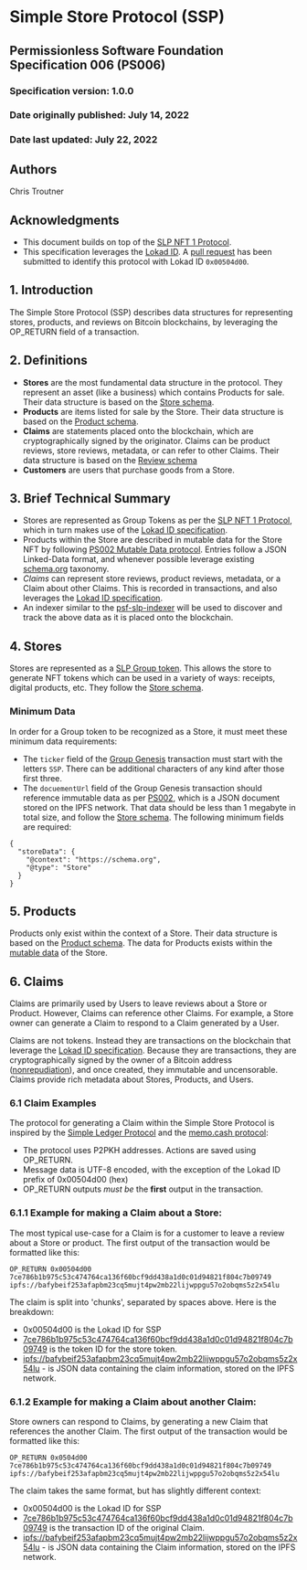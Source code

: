 # Simple Store Protocol (SSP)

## Permissionless Software Foundation Specification 006 (PS006)

### Specification version: 1.0.0

### Date originally published: July 14, 2022

### Date last updated: July 22, 2022

## Authors

Chris Troutner

## Acknowledgments

- This document builds on top of the [SLP NFT 1 Protocol](https://github.com/simpleledger/slp-specifications/blob/master/slp-nft-1.md).
- This specification leverages the [Lokad ID](https://github.com/bitcoincashorg/bitcoincash.org/blob/master/spec/op_return-prefix-guideline.md). A [pull request](https://github.com/bitcoincashorg/bitcoincash.org/pull/690) has been submitted to identify this protocol with Lokad ID `0x00504d00`.

## 1. Introduction

The Simple Store Protocol (SSP) describes data structures for representing stores, products, and reviews on Bitcoin blockchains, by leveraging the OP_RETURN field of a transaction.

## 2. Definitions

- **Stores** are the most fundamental data structure in the protocol. They represent an asset (like a business) which contains Products for sale. Their data structure is based on the [Store schema](https://schema.org/Store).
- **Products** are items listed for sale by the Store. Their data structure is based on the [Product schema](https://schema.org/Product).
- **Claims** are statements placed onto the blockchain, which are cryptographically signed by the originator. Claims can be product reviews, store reviews, metadata, or can refer to other Claims. Their data structure is based on the [Review schema](https://schema.org/Review)
- **Customers** are users that purchase goods from a Store.

## 3. Brief Technical Summary

- Stores are represented as Group Tokens as per the [SLP NFT 1 Protocol](https://github.com/simpleledger/slp-specifications/blob/master/slp-nft-1.md), which in turn makes use of the [Lokad ID specification](https://github.com/bitcoincashorg/bitcoincash.org/blob/master/spec/op_return-prefix-guideline.md).
- Products within the Store are described in mutable data for the Store NFT by following [PS002 Mutable Data protocol](https://github.com/Permissionless-Software-Foundation/specifications/blob/master/ps002-slp-mutable-data.md). Entries follow a JSON Linked-Data format, and whenever possible leverage existing [schema.org](https://schema.org/) taxonomy.
- *Claims* can represent store reviews, product reviews, metadata, or a Claim about other Claims. This is recorded in transactions, and also leverages the [Lokad ID specification](https://github.com/bitcoincashorg/bitcoincash.org/blob/master/spec/op_return-prefix-guideline.md).
- An indexer similar to the [psf-slp-indexer](https://github.com/Permissionless-Software-Foundation/psf-slp-indexer) will be used to discover and track the above data as it is placed onto the blockchain.

## 4. Stores

Stores are represented as a [SLP Group token](https://github.com/simpleledger/slp-specifications/blob/master/slp-nft-1.md). This allows the store to generate NFT tokens which can be used in a variety of ways: receipts, digital products, etc. They follow the [Store schema](https://schema.org/Store).

### Minimum Data

In order for a Group token to be recognized as a Store, it must meet these minimum data requirements:

- The `ticker` field of the [Group Genesis](https://github.com/simpleledger/slp-specifications/blob/master/slp-nft-1.md) transaction must start with the letters `SSP`. There can be additional characters of any kind after those first three.
- The `docuementUrl` field of the Group Genesis transaction should reference immutable data as per [PS002](./ps002-slp-mutable-data.md), which is a JSON document stored on the IPFS network. That data should be less than 1 megabyte in total size, and follow the [Store schema](https://schema.org/Store). The following minimum fields are required:

```
{
  "storeData": {
    "@context": "https://schema.org",
    "@type": "Store"
  }
}
```

## 5. Products

Products only exist within the context of a Store. Their data structure is based on the [Product schema](https://schema.org/Product). The data for Products exists within the [mutable data](https://github.com/Permissionless-Software-Foundation/specifications/blob/master/ps002-slp-mutable-data.md) of the Store.


## 6. Claims

Claims are primarily used by Users to leave reviews about a Store or Product. However, Claims can reference other Claims. For example, a Store owner can generate a Claim to respond to a Claim generated by a User.

Claims are not tokens. Instead they are transactions on the blockchain that leverage the [Lokad ID specification](https://github.com/bitcoincashorg/bitcoincash.org/blob/master/spec/op_return-prefix-guideline.md). Because they are transactions, they are cryptographically signed by the owner of a Bitcoin address ([nonrepudiation](https://www.techtarget.com/searchsecurity/definition/nonrepudiation)), and once created, they immutable and uncensorable. Claims provide rich metadata about Stores, Products, and Users.

### 6.1 Claim Examples
The protocol for generating a Claim within the Simple Store Protocol is inspired by the [Simple Ledger Protocol](https://github.com/simpleledger/slp-specifications/blob/master/slp-token-type-1.md) and the [memo.cash protocol](https://memo.cash/protocol):

- The protocol uses P2PKH addresses. Actions are saved using OP_RETURN.
- Message data is UTF-8 encoded, with the exception of the Lokad ID prefix of 0x00504d00 (hex)
- OP_RETURN outputs *must be* the **first** output in the transaction.

### 6.1.1 Example for making a Claim about a Store:

The most typical use-case for a Claim is for a customer to leave a review about a Store or product. The first output of the transaction would be formatted like this:

`OP_RETURN 0x00504d00 7ce786b1b975c53c474764ca136f60bcf9dd438a1d0c01d94821f804c7b09749 ipfs://bafybeif253afapbm23cq5mujt4pw2mb22lijwppgu57o2obqms5z2x54lu`

The claim is split into 'chunks', separated by spaces above. Here is the breakdown:
- 0x00504d00 is the Lokad ID for SSP
- [7ce786b1b975c53c474764ca136f60bcf9dd438a1d0c01d94821f804c7b09749](https://token.fullstack.cash/?tokenid=7ce786b1b975c53c474764ca136f60bcf9dd438a1d0c01d94821f804c7b09749) is the token ID for the store token.
- [ipfs://bafybeif253afapbm23cq5mujt4pw2mb22lijwppgu57o2obqms5z2x54lu](https://bafybeif253afapbm23cq5mujt4pw2mb22lijwppgu57o2obqms5z2x54lu.ipfs.dweb.link/data.json) - is JSON data containing the claim information, stored on the IPFS network.

### 6.1.2 Example for making a Claim about another Claim:

Store owners can respond to Claims, by generating a new Claim that references the another Claim. The first output of the transaction would be formatted like this:

`OP_RETURN 0x0504d00 7ce786b1b975c53c474764ca136f60bcf9dd438a1d0c01d94821f804c7b09749 ipfs://bafybeif253afapbm23cq5mujt4pw2mb22lijwppgu57o2obqms5z2x54lu`

The claim takes the same format, but has slightly different context:
- 0x00504d00 is the Lokad ID for SSP
- [7ce786b1b975c53c474764ca136f60bcf9dd438a1d0c01d94821f804c7b09749](https://token.fullstack.cash/?tokenid=7ce786b1b975c53c474764ca136f60bcf9dd438a1d0c01d94821f804c7b09749) is the transaction ID of the original Claim.
- [ipfs://bafybeif253afapbm23cq5mujt4pw2mb22lijwppgu57o2obqms5z2x54lu](https://bafybeif253afapbm23cq5mujt4pw2mb22lijwppgu57o2obqms5z2x54lu.ipfs.dweb.link/data.json) - is JSON data containing the Claim information, stored on the IPFS network.
